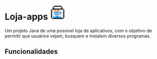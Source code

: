 # Loja-apps <img src="./assets/icons/store.png?raw=true" width="48" height="48">

Um projeto Java de uma possível loja de aplicativos, com o objetivo de permitir que usuários vejam, busquem e instalem diversos programas.

## Funcionalidades

